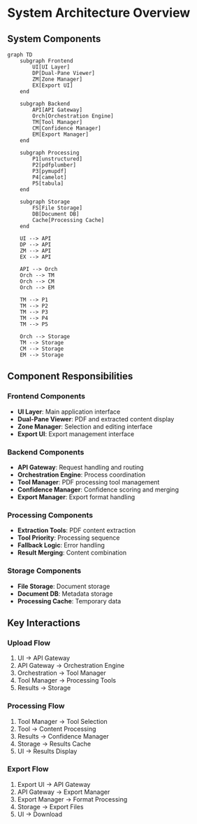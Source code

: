# System Architecture Overview

## System Components

```mermaid
graph TD
    subgraph Frontend
        UI[UI Layer]
        DP[Dual-Pane Viewer]
        ZM[Zone Manager]
        EX[Export UI]
    end

    subgraph Backend
        API[API Gateway]
        Orch[Orchestration Engine]
        TM[Tool Manager]
        CM[Confidence Manager]
        EM[Export Manager]
    end

    subgraph Processing
        P1[unstructured]
        P2[pdfplumber]
        P3[pymupdf]
        P4[camelot]
        P5[tabula]
    end

    subgraph Storage
        FS[File Storage]
        DB[Document DB]
        Cache[Processing Cache]
    end

    UI --> API
    DP --> API
    ZM --> API
    EX --> API

    API --> Orch
    Orch --> TM
    Orch --> CM
    Orch --> EM

    TM --> P1
    TM --> P2
    TM --> P3
    TM --> P4
    TM --> P5

    Orch --> Storage
    TM --> Storage
    CM --> Storage
    EM --> Storage
```

## Component Responsibilities

### Frontend Components
- **UI Layer**: Main application interface
- **Dual-Pane Viewer**: PDF and extracted content display
- **Zone Manager**: Selection and editing interface
- **Export UI**: Export management interface

### Backend Components
- **API Gateway**: Request handling and routing
- **Orchestration Engine**: Process coordination
- **Tool Manager**: PDF processing tool management
- **Confidence Manager**: Confidence scoring and merging
- **Export Manager**: Export format handling

### Processing Components
- **Extraction Tools**: PDF content extraction
- **Tool Priority**: Processing sequence
- **Fallback Logic**: Error handling
- **Result Merging**: Content combination

### Storage Components
- **File Storage**: Document storage
- **Document DB**: Metadata storage
- **Processing Cache**: Temporary data

## Key Interactions

### Upload Flow
1. UI → API Gateway
2. API Gateway → Orchestration Engine
3. Orchestration → Tool Manager
4. Tool Manager → Processing Tools
5. Results → Storage

### Processing Flow
1. Tool Manager → Tool Selection
2. Tool → Content Processing
3. Results → Confidence Manager
4. Storage → Results Cache
5. UI → Results Display

### Export Flow
1. Export UI → API Gateway
2. API Gateway → Export Manager
3. Export Manager → Format Processing
4. Storage → Export Files
5. UI → Download 